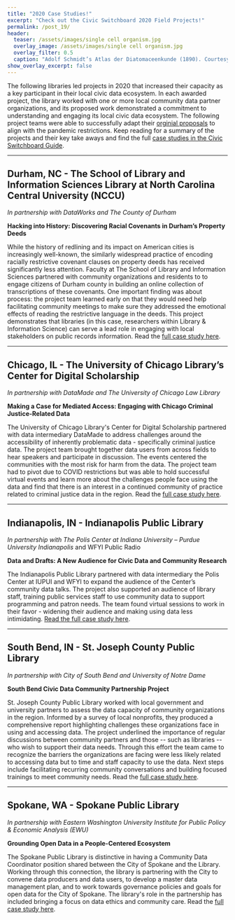 ```yaml
---
title: "2020 Case Studies!"
excerpt: "Check out the Civic Switchboard 2020 Field Projects!"
permalink: /post_19/
header:
  teaser: /assets/images/single cell organism.jpg
  overlay_image: /assets/images/single cell organism.jpg
  overlay_filter: 0.5
  caption: "Adolf Schmidt’s Atlas der Diatomaceenkunde (1890). Courtesy of Biodiversity Heritage Library / Smithsonian Libraries"
show_overlay_excerpt: false
---
```


The following libraries led projects in 2020 that increased their capacity as a key participant in their local civic data ecosystem. In each awarded project, the library worked with one or more local community data partner organizations, and its proposed work demonstrated a commitment to understanding and engaging its local civic data ecosystem.  The following project teams were able to successfully adapt their [orginial proposals](https://civic-switchboard.github.io/post_17/) to align with the pandemic restrictions. Keep reading for a summary of the projects and their key take aways and find the full [case studies in the Civic Switchboard Guide](https://civic-switchboard.gitbook.io/guide/).  


***
## Durham, NC - The School of Library and Information Sciences Library at North Carolina Central University (NCCU)  
*In partnership with DataWorks and The County of Durham*  

**Hacking into History: Discovering Racial Covenants in Durham’s Property Deeds**

While the history of redlining and its impact on American cities is increasingly well-known, the similarly widespread practice of encoding racially restrictive covenant clauses on property deeds has received significantly less attention. Faculty at The School of Library and Information Sciences partnered with community organizations and residents to to engage citizens of Durham county in building an online collection of transcriptions of these covenants. One important finding was about process: the project team learned early on that they would need help facilitating community meetings to make sure they addressed the emotional effects of reading the restrictive language in the deeds. This project demonstrates that libraries (in this case, researchers within Library & Information Science) can serve a lead role in engaging with local stakeholders on public records information.  Read the [full case study here](https://civic-switchboard.gitbook.io/guide/case-studies-2020/the-school-of-library-and-information-sciences-library-at-nccu-durham-nc).   

***
## Chicago, IL - The University of Chicago Library’s Center for Digital Scholarship  
*In partnership with DataMade and The University of Chicago Law Library*

**Making a Case for Mediated Access: Engaging with Chicago Criminal Justice-Related Data**

The University of Chicago Library's Center for Digital Scholarship partnered with data intermediary DataMade to address challenges around the accessibility of inherently problematic data - specifically criminal justice data.  The project team brought together data users from across fields to hear speakers and participate in discussion. The events centered the communities with the most risk for harm from the data.   The project team had to pivot due to COVID restrictions but was able to hold successful virtual events and learn more about the challenges people face using the data and find that there is an interest in a continued community of practice related to criminal justice data in the region.  Read the [full case study here](https://civic-switchboard.gitbook.io/guide/case-studies-2020/the-university-of-chicago-librarys-center-for-digital-scholarship-chicago-il).


***
## Indianapolis, IN - Indianapolis Public Library 
*In partnership with The Polis Center at Indiana University – Purdue University Indianapolis*
 and WFYI Public Radio  

**Data and Drafts: A New Audience for Civic Data and Community Research** 

The Indianapolis Public Library partnered with data intermediary the Polis Center at IUPUI and WFYI to expand the audience of the Center’s community data talks. The project also supported an audience of library staff, training public services staff to use community data to support programming and patron needs.  The team found virtual sessions to work in their favor - widening their audience and making using data less intimidating. [Read the full case study here](https://civic-switchboard.gitbook.io/guide/case-studies-2020/indianapolis-public-library-indianapolis-in).  

***
## South Bend, IN - St. Joseph County Public Library
*In partnership with City of South Bend and University of Notre Dame*  

**South Bend Civic Data Community Partnership Project**

St. Joseph County Public Library worked with local government and university partners to assess the data capacity of community organizations in the region. Informed by a survey of local nonprofits, they produced a comprehensive report highlighting challenges these organizations face in using and accessing data. The project underlined the importance of regular discussions between community partners and those -- such as libraries -- who wish to support their data needs. Through this effort the team came to recognize the barriers the organizations are facing were less likely related to accessing data but to time and staff capacity to use the data.  Next steps include facilitating recurring community conversations and building focused trainings to meet community needs. Read the [full case study here](https://civic-switchboard.gitbook.io/guide/case-studies-2020/st.-joseph-county-public-library-south-bend-in).

***
## Spokane, WA - Spokane Public Library 
*In partnership with Eastern Washington University Institute for Public Policy & Economic Analysis (EWU)*

**Grounding Open Data in a People-Centered Ecosystem** 

The Spokane Public Library is distinctive in having  a Community Data Coordinator position shared between the City of Spokane and the Library. Working through this connection, the library is partnering with the City to convene data producers and data users, to develop a master data management plan, and to work towards governance policies and goals for open data for the City of Spokane. The library's role in the partnership has included bringing a focus on data ethics and community care.  Read the [full case study here](https://civic-switchboard.gitbook.io/guide/case-studies-2020/spokane-public-library-spokane-wa).
